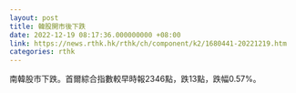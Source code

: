 ```yaml
---
layout: post
title: 韓股開市後下跌
date: 2022-12-19 08:17:36.000000000 +08:00
link: https://news.rthk.hk/rthk/ch/component/k2/1680441-20221219.htm
categories: rthk
---
```


南韓股市下跌。首爾綜合指數較早時報2346點，跌13點，跌幅0.57%。
